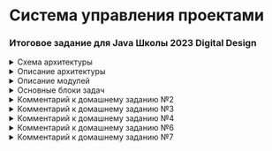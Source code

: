# Система управления проектами

### Итоговое задание для Java Школы 2023 Digital Design

<details>
  <summary>Схема архитектуры</summary>

Предполагается строить приложение по следущющей архитектуре:

![Scheme-architecture.png](docs/images/Scheme-architecture.png)
</details>

<details>
    <summary>Описание архитектуры</summary>

### Описание архитектуры

В приложении планируется 3 основных уровня:

1. Уровень контроллеров - уровень представления, на котором происходит получение запросов от пользователей
   и подготовка ответов;
2. Уровень сервисов - уровень бизнес-логики, на котором производится работа с полученными или отсылаемыми данными;
3. Уровень репозитория - уровень управления, обработки и хранения информации.
   Уровни будут взаимодействовать между собой последовательно: уровень контроллеров с уровнем сервисов,
   сервисы с репозиторием и аналогично в обратном порядке.

Помимо логического разделения на уровни, приложение будет разделяться на модули, выполняющие конкретную функцию.
В отдельные модули также планируется выделить блоки приложения которые обеспечивают взаимодействие между уровнями
приложения (DTO).
</details>

<details>
    <summary>Описание модулей</summary>

### Описание модулей

1. Модуль “app”
   Базовый модуль, точка входа в приложение.
2. Модуль “web”
   Модуль отвечает за прием и обработку HTTP запросов, подготовку и отправку ответов клиентам.
   Полученные из запроса данные передаются в модуль “service” модуля “core” для их дальнейшей обработки.
   Данные для подготовки ответа клиенту также поступают от модуля “service”.
   Обмен данными с модулем “service” используются DTO объекты.
   Для представления данных в виде DTO объекта модуль “web” взаимодействует с модулем “dto”.
3. Модуль “dto”
   Данный модуль служит для представления различной информации (из HTTP запросов, из базы данных) в виде
   специализированных DTO объектов, с помощью которых осуществляется передача информации между некоторыми модулями.
   Не относится непосредственно к какому-либо уровню приложения, т.к. в основном обеспечивает взаимодействие между
   уровнями контроллеров и сервисов.
4. Модуль “core”
   Модуль модуль состоит из нескольких подмодулей и объединяет в себе основные сущности и бизнес-логику приложения.

- Модуль “service”
  Модуль содержит бизнес-логику приложения. Взаимодействует с модулем “web” для получения входящих данных и
  отправки обработанных. Взаимодействует с модулем “entity” для преобразования DTO объектов в сущности (Entities)
  и наоборот. Модуль выполняет функции управления информацией путем взаимодействия с модулем “repository”.
- Модуль “entity”
  Содержит основные сущности участвующие в бизнес-логике приложения.
  Взаимодействует с модулем “dto” для преобразования сущностей в DTO объекты и наоборот.

5. Модуль “repository”
   Взаимодействует непосредственно с базой данных для управления сущностями. Получает сущности из модуля “service”.

</details>

<details>
    <summary>Основные блоки задач</summary>

### Основные блоки задач

| Блок задач               | Описание                                                                                                                      |
|--------------------------|-------------------------------------------------------------------------------------------------------------------------------|
| Сущности                 | Определение основных сущностей, выделение необходимых атрибутов, <br/>опеределние связей между сущностями.                    |
| Уровень репозитория и БД | Проектирование структуры БД, создание создание структуры БД, создание репозиториев <br/>(классов управления сущностями в БД). |
| Уровень сервисов         | Определение основных операций над сущностями и создание соответствующих методов.                                              |
| DTO                      | Создание DTO необходимых для обмена данными между контроллерами и сервисами.                                                  |
| Уровень контроллеров     | Определение структуры запросов и ответов. Определение endpoint-ов.                                                            |
| Тесты                    | Покрытие юнит и интеграционными тестами.                                                                                      |
| Логирование              | Определение объема, уровней и деталей логирования                                                                             |

</details>

<details>
    <summary>Комментарий к домашнему заданию №2</summary>

### Комментарий к домашнему заданию №2

В проекте созданы модули согласно предлагаемой архитектуры, в модулях созданы пакеты, а также dummy-классы
без функционала. В основном модуле 'app' находится метод main, в котором происходит создание экземпляров классов
и вывод сообщений об этом в консоль. Это сделано для проверки доступности модулей на текущем этапе.
Сборку проекта и создание docker-compose можно выполнить скриптом build-image.
</details>

<details>
    <summary>Комментарий к домашнему заданию №3</summary>

### Комментарий к домашнему заданию №3

**1. Сущности**

Классы сущностей созданы в модуле core-entity.

Сотрудник представлен классом Employee. Статус сотрудника вынесен в отдельный Enum EmployeeStatus.

Проект представлен классом Project. Статус проекта вынесен в отдельный Enum ProjectStatus.
Помимо основных полей проект содержит список команд (Teams) которые относятся к этому проекту,
а также список задач (Task) которые выполняются в рамках проекта.

Команда проекта представлена классов Team. Содержит ссылку на Project к которому относится, а также
список участников команды (TeamMember).

Участник команды представлен классом TeamMember. Класс имеет ссылку на команду Team, в которую он входит и
на сотрудника Employee. Участник команды имеет роль в команде, которая вынесена в Enum TeamMemberProjectRole.
Также в классе содержится ссылка на список задач (Task) исполнителем по которым является участник команды.

Задача представлена классом Task. Содержит ссылку на TeamMember автора и TeamMember исполнителя, также ссылку на
Project к которому относится. Статус задачи определен в Enum TaskStatus.

Все классы Enum вынесены в отдельный модуль common, чтобы не допустить циклических зависимостей модулей.

<details>
    <summary>Диаграмма классов:</summary>

<img src="docs/images/project-control-system-core-entity.png" alt="entities" width="30%" height="30%">

</details>

**2. DTO**

В модуле dto созданы классы DTO по сущностям и разбиты на группы request и response.
На текущем этапе я смог выделить однотипный набор DTO для сущностей. Для входящих запросов
это DTO для create и update, а также для изменения статусов. Для response создал по одному DTO для каждой сущности.

Для поисковых запросов созданы DTO (EntityName)Filter которые будут содержать параметры поиска.

**3. Практическое задание на разработку dataStorage**

Для сущности Employee созданы EmployeeController, EmployeeService и EmployeeRepository.
EmployeeRepository при создании создает хранилище - в папке проекта создается папка storage, а в ней папка employees.
Сущности Employees сохраняются в папку employees в виде файлов без расширения, 1 файл - 1 сущность.
Имя файла соответствует id сущности.

При создании сущности происходит запись объекта в новый файл.
При изменении объект перезаписывается в существующий файл.
При удалении происходит изменение статуса EmployeeStatus на DELETED, но сам файл не удаляется (Согласно описания в ТЗ
при удалении сотрудник не удаляется, только меняется статус). Сотрудника со статусом DELETED уже изменить нельзя.

В методах EmployeeService и EmployeeRepository выбрасываемые исключения "проглатываются", а также есть некотроые
допущения в коде для целей отладки и проверки функционала. Такие допущения старался помечать.

Для проверки в методе main в классе App создается EmployeeController и выполняется ряд запросов.

</details>

<details>
    <summary>Комментарий к домашнему заданию №4</summary>

1. Создать физическую модель БД в виде диаграммы. На модели должны быть отражены таблицы(сущности)
   с необходимыми аттрибутами(в том числе типами) и связи между таблицами.

Создана папка docs/images, туда добавлена схема БД Database-scheme.

2. Написать и отладить SQL-скрипты для создания схемы БД.
   Создать файлик schema.sql(в resources).
   В нем должны быть скрипты на создание схемы БД с "нуля". Скрипты должны соответсвовать физической модели.
   Запустить скрипты на локальной БД, проверить, что схема создалас корректно
   (нет ошибок, все связи правильно прописаны и тп). Попробовать накидать данных и сделать пару выборок.

В папке docker-compose/imports/db созданы файлы:

- 02-schema.sql - создает таблицы БД;
- db.test-changelog-1.0.sql - тестовая вставка данных в БД;
- 04-test-select.sql - тестовые запросы в БД;

3. Создать документ с описанием таблиц, колонок и тп. Создать файлик shema.md(в resources либо в каталоге docs).
   В нем должно краткое описание(что такое, для чего) всех таблиц и аттрибутов.

В папке docs создан файл schema.md c описанием таблиц.

4. Реализовать базовые операции над сущностями с помощью JDBC.
   Выбрать какую-нибудь сущность(модель) и реализовать для нее CRUD операции + поиск.
   Поиск должен включать join хотя бы по 2 таблицам. Фильтр на поиск - ДТО, состоящая из нескольких аттрибутов из разных
   таблиц.

Реализованы CRUD операции для сущностей Employee и Tasks.
В модуле repository созданы классы EmployeeJdbcRepositoryImpl и TaskJdbcRepositoryImpl, а также утилитные классы
ConnectionPropertiesUtil и ConnectionManager.

ConnectionPropertiesUtil отвечает за ситывание файла свойств application-jdbc.properties в папке resources модуля
repository.
ConnectionManager отвечает за загрузку JDBC драйвера и открытие соединения с БД (Connection).

EmployeeJdbcRepositoryImpl реализует основные CRUD операции над сущностью Employee и поиск согласно ТЗ:

*Поиск осуществляется по текстовому значению, которое проверяется по атрибутам Фамилия, Имя, Отчество,
учетной записи, адресу электронной почты и только среди активных сотрудников.*

TaskJdbcRepositoryImpl реализует основные CRUD операции над сущностью Task и поиск согласно ТЗ:

*Поиск задач - задачи должны искать по текстовому значению (по полям Наименование задачи) и с применением фильтров
(по статусам задачи, по исполнителю, по автору задачи, по периоду крайнего срока задачи, по периоду создания задачи).
Фильтры все не обязательны, как и текстовое поле.
Результат должен быть отсортирован по дате создания задачи в обратном порядке (сначала свежие задачи).*

TaskJdbcRepositoryImpl реализует запрос с JOIN по таблицам employees и projects.
Для поиска по фильтру используется DTO TaskFilter который имеет аттрибуты из таблиц tasks и employee.

В методе main класса App, модуля app написаны тестовые запросы для Employee и Task для проверки функционала.
Приложение можно запустить в docker'е скриптом build-image в папке проекта.
Для остановки испольовать docker-compose down -v или удалить сервис db вручную, чтобы при перезапуске
заново прошла инициализация БД.

</details>

<details>
    <summary>Комментарий к домашнему заданию №6</summary>

1. Разработать веб API для итогового проекта с использованием Spring MVC.

Создано web API - в модуле web создданы REST-контроллеры.

2. Покрыть веб слой документацией с помощью Spring Doc.
3. Описать с помощью аннотаций ваши DTO и контроллеры.

Подключен open-api, создано описание контроллеров и DTO помощью аннотаций

4. Подключить аутентификацию к итоговому проекту с помощью Spring Security. Можно использовать любой тип аутентификации.

Подключен Spring Security. Настроена аутентификация по логину и паролю (в модуле app создан WebSecurityConfig). Пароль в
зашифрованном виде хранится в бд.

</details>

<details>
    <summary>Комментарий к домашнему заданию №7</summary>

1. Составить тест-кейсы по функциональным требованиям для одного сервиса. 
Оформить тесты по стандарту в форме таблицы в документе/таблице, включить в проект.

Составлены тест-кейсы, в папке docs/test-cases.

2. Реализовать функциональные тесты по тест-кейсам.

Созданы unit-тесты для EmployeeService.
Тесты собраны в группы (@Nested) по каждому методу EmployeeService.

3. Реализовать как можно много модульных, интеграционных (с использованием testContainers) тестов.

Созданы интеграционные тесты для всех методов EmployeeService, а также несколько тестов для EmployeeController.

4. Подключить log4j2, добавить логов в код, по возможности разделить логи на файлы в зависимости от вашего понимания.

Подключен log4j2 вместо logback. Настроены логгеры для сервисов employee, project, task. 
Настроены аппендеры записи в файлы. Логгеры логируют события создания, изменения и удаления Employee, Project, Task.
Настроены аппендеры для записи важных событий в отдельные файлы при помощи фильтра (отдельные файлы для уровня Warn).


</details>
